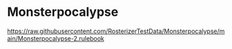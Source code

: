 # Monsterpocalypse

https://raw.githubusercontent.com/RosterizerTestData/Monsterpocalypse/main/Monsterpocalypse-2.rulebook
